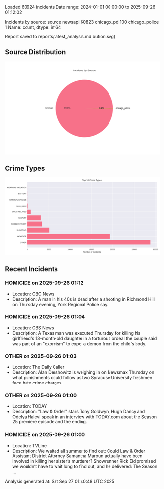 
Loaded 60924 incidents
Date range: 2024-01-01 00:00:00 to 2025-09-26 01:12:02

Incidents by source:
source
newsapi           60823
chicago_pd          100
chicago_police        1
Name: count, dtype: int64

Report saved to reports/latest_analysis.md
bution.svg)

## Source Distribution
![Source Distribution](images/source_distribution.svg)

## Crime Types
![Crime Types](images/crime_types.svg)

## Recent Incidents

### HOMICIDE on 2025-09-26 01:12
- Location: CBC News
- Description: A man in his 40s is dead after a shooting in Richmond Hill on Thursday evening, York Regional Police say.


### HOMICIDE on 2025-09-26 01:04
- Location: CBS News
- Description: A Texas man was executed Thursday for killing his girlfriend's 13-month-old daughter in a torturous ordeal the couple said was part of an "exorcism" to expel a demon from the child's body.


### OTHER on 2025-09-26 01:03
- Location: The Daily Caller
- Description: Alan Dershowitz is weighing in on Newsmax Thursday on what punishments could follow as two Syracuse University freshmen face hate crime charges.


### OTHER on 2025-09-26 01:00
- Location: TODAY
- Description: "Law & Order" stars Tony Goldwyn, Hugh Dancy and Odelya Halevi speak in an interview with TODAY.com about the Season 25 premiere episode and the ending.


### HOMICIDE on 2025-09-26 01:00
- Location: TVLine
- Description: We waited all summer to find out: Could Law & Order Assistant District Attorney Samantha Maroun actually have been involved in killing her sister’s murderer? Showrunner Rick Eid promised we wouldn’t have to wait long to find out, and he delivered: The Season …

Analysis generated at: Sat Sep 27 01:40:48 UTC 2025

